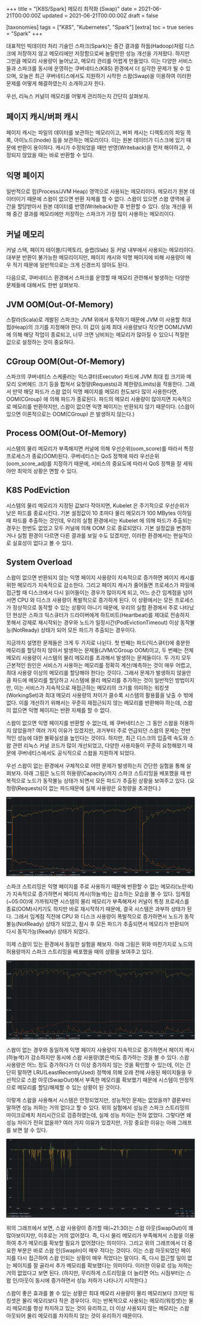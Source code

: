 +++
title = "[K8S/Spark] 메모리 최적화 (Swap)"
date = 2021-06-21T00:00:00Z
updated = 2021-06-21T00:00:00Z
draft = false

[taxonomies]
tags = ["K8S", "Kubernetes", "Spark"]
[extra]
toc = true
series = "Spark"
+++

대표적인 빅데이터 처리 기술인 스파크(Spark)는 중간 결과를 하둡(Hadoop)처럼 디스크에 저장하지 않고 메모리에만 저장함으로써 놀랄만한 성능 개선을 가져왔다. 하지만 그만큼 메모리 사용량이 늘어났고, 메모리 관리를 어렵게 만들었다. 이는 다양한 서비스들과 스파크를 동시에 운영하는 쿠버네티스(K8S) 환경에서 더 심각한 문제가 될 수 있으며, 오늘은 최근 쿠버네티스에서도 지원하기 시작한 스왑(Swap)을 이용하여 이러한 문제를 어떻게 해결하였는지 소개하고자 한다.

우선, 리눅스 커널이 메모리를 어떻게 관리하는지 간단히 살펴보자.

## 페이지 캐시/버퍼 캐시

페이지 캐시는 파일의 데이터를 보관하는 메모리이고, 버퍼 캐시는 디렉토리의 파일 목록, 아이노드(Inode) 등을 보관하는 메모리이다. 이는 원본 데이터가 디스크에 있기 때문에 반환이 용이하다. 캐시가 수정되었을 때만 반영(Writeback)을 먼저 해야하고, 수정되지 않았을 때는 바로 반환할 수 있다.

## 익명 페이지

일반적으로 힙(Process/JVM Heap) 영역으로 사용되는 메모리이다. 메모리가 원본 데이터이기 때문에 스왑이 없으면 반환 자체를 할 수 없다. 스왑이 있으면 스왑 영역에 공간을 할당받아서 원본 데이터를 반영(Writeback)한 후 반환할 수 있다. 성능 개선을 위해 중간 결과를 메모리에만 저장하는 스파크가 가장 많이 사용하는 메모리이다.

## 커널 메모리

커널 스택, 페이지 테이블/디렉토리, 슬랩(Slab) 등 커널 내부에서 사용되는 메모리이다. 대부분 반환이 불가능한 메모리이지만, 페이지 캐시와 익명 페이지에 비해 사용량이 매우 적기 때문에 일반적으로는 크게 신경쓰지 않아도 된다.

다음으로, 쿠버네티스 환경에서 스파크를 운영할 때 메모리 관련해서 발생하는 다양한 문제들에 대해서도 한번 살펴보자.

## JVM OOM(Out-Of-Memory)

스칼라(Scala)로 개발된 스파크는 JVM 위에서 동작하기 때문에 JVM 이 사용할 최대 힙(Heap)의 크기를 지정해야 한다. 이 값이 실제 최대 사용량보다 작으면 OOM(JVM) 에 의해 해당 작업이 종료되고, 너무 크면 낭비되는 메모리가 많아질 수 있으니 적절한 값으로 설정하는 것이 중요하다.

## CGroup OOM(Out-Of-Memory)

스파크의 쿠버네티스 스케줄러는 익스큐터(Executor) 파드에 JVM 최대 힙 크기와 메모리 오버헤드 크기 등을 합쳐서 요청량(Requests)과 제한량(Limits)을 적용한다. 그래서 만약 해당 파드가 스왑 없이 익명 페이지를 메모리 한도보다 많이 사용한다면, OOM(CGroup) 에 의해 파드가 종료된다. 파드의 메모리 사용량이 많아지면 지속적으로 메모리를 반환하지만, 스왑이 없으면 익명 페이지는 반환되지 않기 때문이다. (스왑이 있으면 이론적으로는 OOM(CGroup) 은 발생하지 않는다.)

## Process OOM(Out-Of-Memory)

시스템의 물리 메모리가 부족해지면 커널에 의해 우선순위(oom_score)를 따라서 특정 프로세스가 종료(OOM)된다. 쿠버네티스는 QoS 정책에 따라 우선순위(oom_score_adj)를 지정하기 때문에, 서비스의 중요도에 따라서 QoS 정책을 잘 세워야만 최악의 상황은 면할 수 있다.

## K8S PodEviction

시스템의 물리 메모리가 지정된 값보다 작아지면, Kubelet 은 주기적으로 우선순위가 낮은 파드를 종료시킨다. 기본 설정값이 10 초마다 물리 메모리가 100 MBytes 이하일 때 파드를 추출하는 것인데, 우리의 실험 환경에서는 Kubelet 에 의해 파드가 추출되는 경우는 한번도 없었고 모두 커널에 의해 OOM 으로 종료되었다. 기본 설정값을 변경하거나 실험 환경이 다르면 다른 결과를 보일 수도 있겠지만, 이러한 환경에서는 현실적으로 실효성이 없다고 볼 수 있다.

## System Overload

스왑이 없으면 반환되지 않는 익명 페이지 사용량이 지속적으로 증가하면 페이지 캐시를 위한 메모리가 지속적으로 감소한다. 그리고 페이지 캐시가 줄어들면 프로세스가 파일에 접근할 때 디스크에서 다시 읽어들이는 경우가 많아지게 되고, 어느 순간 임계점을 넘어서면 CPU 와 디스크 사용량이 폭발적으로 증가하게 된다. 이 상황에서는 모든 프로세스가 정상적으로 동작할 수 있는 상황이 아니기 때문에, 우리의 실험 환경에서 주로 나타났던 현상은 스파크 익스큐터가 드라이버에게 하트비트(Heartbeat)를 제대로 전송하지 못해서 강제로 재시작되는 경우와 노드가 일정시간(PodEvictionTimeout) 이상 동작불능(NotReady) 상태가 되어 모든 파드가 추출되는 경우이다.

지금까지 설명한 문제들은 크게 두 가지로 나뉜다. 첫 번째는 파드(익스큐터)에 충분한 메모리를 할당하지 않아서 발생하는 문제들(JVM/CGroup OOM)이고, 두 번째는 전체 메모리 사용량이 시스템의 물리 메모리를 초과해서 발생하는 문제들이다. 두 가지 모두 근본적인 원인은 서비스가 사용하는 메모리를 정확히 계산/예측하는 것이 매우 어렵고, 최대 사용량 이상의 메모리를 할당해야 한다는 것이다. 그래서 문제가 발생하지 않을만큼 파드에 메모리를 할당하고 시스템에 물리 메모리를 추가하는 것이 일반적인 방법이지만, 이는 서비스가 지속적으로 재접근하는 메모리의 크기를 의미하는 워킹셋(WorkingSet)과 최대 메모리 사용량의 차이가 클수록 시스템의 활용률을 낮출 수 밖에 없다. 이를 개선하기 위해서는 꾸준히 재접근되지 않는 메모리를 반환해야 하는데, 스왑이 없으면 익명 페이지는 반환 자체를 할 수 없다.

스왑이 없으면 익명 페이지를 반환할 수 없는데, 왜 쿠버네티스는 그 동안 스왑을 허용하지 않았을까? 여러 가지 이유가 있겠지만, 과거부터 주로 언급되던 스왑의 문제는 전반적인 성능에 대한 불확실성을 높인다는 것이다. 하지만, 최근 디스크의 입출력 속도와 스왑 관련 리눅스 커널 코드가 많이 개선되었고, 다양한 사용자들이 꾸준히 요청해왔기 때문에 쿠버네티스에서도 공식적으로 스왑을 지원하게 되었다.

우선 스왑이 없는 환경에서 구체적으로 어떤 문제가 발생하는지 간단한 실험을 통해 살펴보자. 아래 그림은 노드의 허용량(Capacity)까지 스파크 스트리밍을 배포했을 때 반복적으로 노드가 동작불능 상태가 되면서 모든 파드가 추출된 상황을 보여주고 있다. (요청량(Requests)이 없는 파드때문에 실제 사용량은 요청량을 초과한다.)

![memory.usages.without.swap.png](./memory.usages.without.swap.png)

스파크 스트리밍은 익명 페이지를 주로 사용하기 때문에 반환할 수 없는 메모리(노란색)가 지속적으로 증가하면서 페이지 캐시(하늘색)는 감소하는 모습을 볼 수 있다. 임계점(~05:00)에 가까워지면 시스템의 물리 메모리가 부족해져서 커널이 특정 프로세스를 종료(OOM)시키기도 하지만 바로 재시작하기 때문에, 결국 시스템은 과부하 상태가 된다. 그래서 임계점 직전에 CPU 와 디스크 사용량이 폭발적으로 증가하면서 노드가 동작불능(NotReady) 상태가 되었고, 잠시 후 모든 파드가 추출되면서 메모리가 반환되어 다시 동작가능(Ready) 상태가 되었다.

이제 스왑이 있는 환경에서 동일한 실험을 해보자. 아래 그림은 위와 마찬가지로 노드의 허용량까지 스파크 스트리밍을 배포했을 때의 상황을 보여주고 있다.

![memory.usages.with.swap.png](./memory.usages.with.swap.png)

스왑이 없는 경우와 동일하게 익명 페이지 사용량이 지속적으로 증가하면서 페이지 캐시(하늘색)가 감소하지만 동시에 스왑 사용량(붉은색)도 증가하는 것을 볼 수 있다. 스왑 사용량은 어느 정도 증가하다가 더 이상 증가하지 않는 것을 확인할 수 있는데, 이는 간단히 말하면 LRU(LeastRecentlyUsed) 정책에 의해 오래 전에 사용된 페이지들을 우선적으로 스왑 아웃(SwapOut)해서 부족한 메모리를 확보했기 때문에 시스템이 안정적으로 메모리를 할당/해제할 수 있는 상황이 된 것이다.

이렇게 스왑을 사용해서 시스템은 안정되었지만, 성능적인 문제는 없었을까? 결론부터 말하면 성능 저하는 거의 없다고 할 수 있다. 위의 실험에서 성능은 스파크 스트리밍의 마이크로배치 처리시간으로 검증하였는데, 실제 성능 차이는 전혀 없었다. 그렇다면 왜 성능 차이가 전혀 없을까? 여러 가지 이유가 있겠지만, 가장 중요한 이유는 아래 그래프를 보면 알 수 있다.

![swap.inout.usages.png](./swap.inout.usages.png)

위의 그래프에서 보면, 스왑 사용량이 증가할 때(~21:30)는 스왑 아웃(SwapOut)이 꽤 많아보이지만, 이후로는 거의 없어졌다. 즉, 다시 물리 메모리가 부족해져서 스왑을 이용하여 추가 메모리를 확보할 필요가 없어졌다는 의미이다. 그리고 위의 그래프에서 더 중요한 부분은 바로 스왑 인(SwapIn)이 매우 적다는 것이다. 이는 스왑 아웃되었던 페이지를 다시 접근하여 스왑 인되는 상황이 매우 적었다는 말이다. 즉, 다시 접근할 일이 없는 페이지를 잘 골라서 추가 메모리를 확보했다는 의미이다. 이러한 이유로 성능 저하는 거의 없었다고 보면 된다. (하지만, 무리하게 스트리밍을 더 늘리면 어느 시점부터는 스왑 인/아웃이 동시에 증가하면서 성능 저하가 나타나기 시작한다.)

스왑이 좋은 효과를 볼 수 있는 상황은 최대 메모리 사용량이 물리 메모리보다 크지만 워킹셋은 물리 메모리보다 작은 경우이다. 이는 반복적으로 사용되는 메모리(워킹셋)는 물리 메모리를 항상 차지하고 있는 것이 유리하고, 더 이상 사용되지 않는 메모리는 스왑 아웃되어 물리 메모리를 차지하지 않는 것이 유리하기 때문이다.
